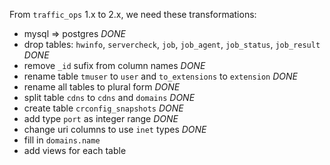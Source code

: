 
From `traffic_ops` 1.x to 2.x, we need these transformations:
- mysql => postgres *DONE*
- drop tables: `hwinfo`, `servercheck`, `job`, `job_agent`, `job_status`, `job_result` *DONE*
- remove `_id` sufix from column names *DONE*
- rename table `tmuser` to `user` and `to_extensions` to `extension` *DONE*
- rename all tables to plural form *DONE*
- split table `cdns` to `cdns` and `domains` *DONE*
- create table `crconfig_snapshots` *DONE*
- add type `port` as integer range *DONE*
- change uri columns to use `inet` types *DONE*
- fill in `domains.name`
- add views for each table

